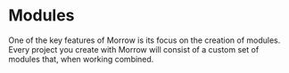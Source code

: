 Modules
=

One of the key features of Morrow is its focus on the creation of modules. Every project you create with Morrow will consist of a custom set of modules that, when working combined.

